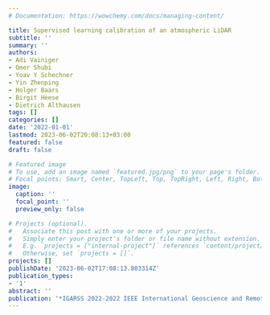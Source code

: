 ```yaml
---
# Documentation: https://wowchemy.com/docs/managing-content/

title: Supervised learning calibration of an atmospheric LiDAR
subtitle: ''
summary: ''
authors:
- Adi Vainiger
- Omer Shubi
- Yoav Y Schechner
- Yin Zhenping
- Holger Baars
- Birgit Heese
- Dietrich Althausen
tags: []
categories: []
date: '2022-01-01'
lastmod: 2023-06-02T20:08:13+03:00
featured: false
draft: false

# Featured image
# To use, add an image named `featured.jpg/png` to your page's folder.
# Focal points: Smart, Center, TopLeft, Top, TopRight, Left, Right, BottomLeft, Bottom, BottomRight.
image:
  caption: ''
  focal_point: ''
  preview_only: false

# Projects (optional).
#   Associate this post with one or more of your projects.
#   Simply enter your project's folder or file name without extension.
#   E.g. `projects = ["internal-project"]` references `content/project/deep-learning/index.md`.
#   Otherwise, set `projects = []`.
projects: []
publishDate: '2023-06-02T17:08:13.803314Z'
publication_types:
- '1'
abstract: ''
publication: '*IGARSS 2022-2022 IEEE International Geoscience and Remote Sensing Symposium*'
---
```

